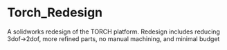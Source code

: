 # Torch_Redesign
A solidworks redesign of the TORCH platform. Redesign includes reducing 3dof->2dof, more refined parts, no manual machining, and minimal budget
